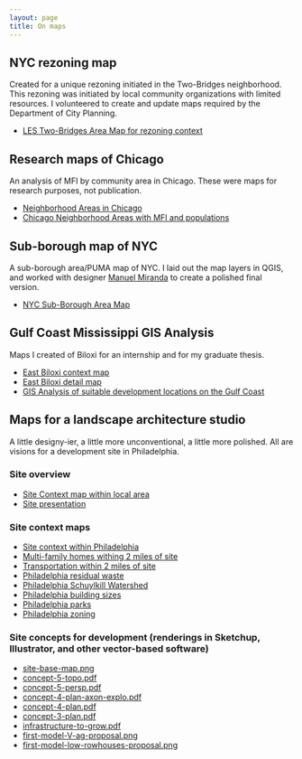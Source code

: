 ```yaml
---
layout: page
title: On maps
---
```



## NYC rezoning map
Created for a unique rezoning initiated in the Two-Bridges neighborhood. This rezoning was initiated by local community organizations with limited resources. I volunteered to create and update maps required by the Department of City Planning.
* [LES Two-Bridges Area Map for rezoning context](./Area-map_LESCW_20200130.pdf)

## Research maps of Chicago
An analysis of MFI by community area in Chicago. These were maps for research purposes, not publication. 
* [Neighborhood Areas in Chicago](chicago/CUP-AHT-Chicago-Areas.pdf)
* [Chicago Neighborhood Areas with MFI and populations](chicago/Chicago-areas-with-MFI-pop+toobigtoosmall.pdf)

## Sub-borough map of NYC
A sub-borough area/PUMA map of NYC. I laid out the map layers in QGIS, and worked with designer [Manuel Miranda](http://www.manuelmiranda.info/) to create a polished final version.
* [NYC Sub-Borough Area Map](./20191209_basemap.pdf)

[//]: # (Add link to env dev NYC map to Sub-borough map section above -- with warning that it is Flash)

[//]: # (Add Median estimator in R; chicago and NYC examples)

[//]: # (add Freshkills GIS scaled points: pCloudDrive/attic/random-stuff-filing-cabinet/graphics-and-other-stuff-I-made-drawer/GIS-for-FKP/shapefiles)

## Gulf Coast Mississippi GIS Analysis
Maps I created of Biloxi for an internship and for my graduate thesis.
* [East Biloxi context map](biloxi/EB_context.pdf)
* [East Biloxi detail map](biloxi/EB_detail.pdf)
* [GIS Analysis of suitable development locations on the Gulf Coast](biloxi/presentation_07292009_complete2.pdf)

## Maps for a landscape architecture studio
A little designy-ier, a little more unconventional, a little more polished. All are visions for a development site in Philadelphia.

### Site overview
* [Site Context map within local area](LAstudio/site-context-map.pdf)
* [Site presentation](LAstudio/mtorrey-final-11x17.pdf)

### Site context maps
* [Site context within Philadelphia](LAstudio/context1.pdf)
* [Multi-family homes withing 2 miles of site](LAstudio/multi-family-2miles.pdf)
* [Transportation within 2 miles of site](LAstudio/transport-2miles.pdf)
* [Philadelphia residual waste](LAstudio/phil-residual-waste.pdf)
* [Philadelphia Schuylkill Watershed](LAstudio/phil-schuylkill_watershed.pdf)
* [Philadelphia building sizes](LAstudio/phil_buildingsize-1.pdf)
* [Philadelphia parks](LAstudio/phil_parks_bike.pdf)
* [Philadelphia zoning](LAstudio/phil_zoning.pdf)

### Site concepts for development (renderings in Sketchup, Illustrator, and other vector-based software)
* [site-base-map.png](LAstudio/site-base-map.png)
* [concept-5-topo.pdf](LAstudio/concept-5-topo.pdf)
* [concept-5-persp.pdf](LAstudio/concept-5-persp.pdf)
* [concept-4-plan-axon-explo.pdf](LAstudio/concept-4-plan-axon-explo.pdf)
* [concept-4-plan.pdf](LAstudio/concept-4-plan.pdf)
* [concept-3-plan.pdf](LAstudio/concept-3-plan.pdf)
* [infrastructure-to-grow.pdf](LAstudio/infrastructure-to-grow.pdf)
* [first-model-V-ag-proposal.png](LAstudio/first-model-V-ag-proposal.png)
* [first-model-low-rowhouses-proposal.png](LAstudio/first-model-low-rowhouses-proposal.png)


